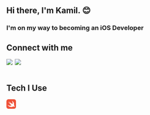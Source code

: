 ## Hi there, I'm Kamil. :blush:

### I'm on my way to becoming an iOS Developer

## Connect with me

[<img width="22" src="https://unpkg.com/simple-icons@v7/icons/linkedin.svg" align="left" />][linkedin]

[<img width="22" src="https://unpkg.com/simple-icons@v7/icons/instagram.svg" align="left" />][instagram]

<br />
<br />

## Tech I Use

<img src= "https://raw.githubusercontent.com/github/explore/80688e429a7d4ef2fca1e82350fe8e3517d3494d/topics/swift/swift.png" width="25" height="25">

[linkedin]: https://www.linkedin.com/in/kamil-çal-8a03a2121/
[instagram]: https://www.instagram.com/kamilcal/


